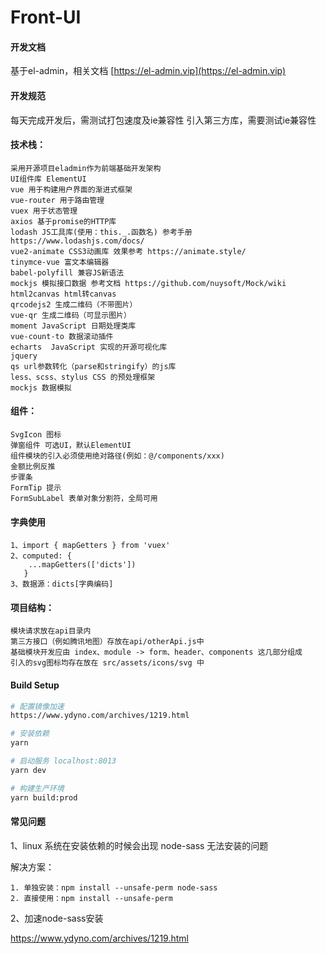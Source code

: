 # Front-UI

#### 开发文档
基于el-admin，相关文档 [https://el-admin.vip](https://el-admin.vip)
#### 开发规范
每天完成开发后，需测试打包速度及ie兼容性
引入第三方库，需要测试ie兼容性
#### 技术栈：
	采用开源项目eladmin作为前端基础开发架构
    UI组件库 ElementUI
	vue 用于构建用户界面的渐进式框架
	vue-router 用于路由管理 
	vuex 用于状态管理
	axios 基于promise的HTTP库
	lodash JS工具库(使用：this._.函数名) 参考手册 https://www.lodashjs.com/docs/
	vue2-animate CSS3动画库 效果参考 https://animate.style/
	tinymce-vue 富文本编辑器
	babel-polyfill 兼容JS新语法
	mockjs 模拟接口数据 参考文档 https://github.com/nuysoft/Mock/wiki
	html2canvas html转canvas
	qrcodejs2 生成二维码（不带图片）
	vue-qr 生成二维码（可显示图片）
	moment JavaScript 日期处理类库
	vue-count-to 数据滚动插件
	echarts  JavaScript 实现的开源可视化库
	jquery
	qs url参数转化（parse和stringify）的js库
	less、scss、stylus CSS 的预处理框架
	mockjs 数据模拟
#### 组件：
	SvgIcon 图标
	弹窗组件 可选UI，默认ElementUI
	组件模块的引入必须使用绝对路径(例如：@/components/xxx)
	金额比例反推
	步骤条
	FormTip 提示 
	FormSubLabel 表单对象分割符，全局可用
#### 字典使用
	1、import { mapGetters } from 'vuex'
	2、computed: {
		...mapGetters(['dicts'])
	   }
	3、数据源：dicts[字典编码]
#### 项目结构：
	模块请求放在api目录内
	第三方接口（例如腾讯地图）存放在api/otherApi.js中
	基础模块开发应由 index、module -> form、header、components 这几部分组成
	引入的svg图标均存在放在 src/assets/icons/svg 中
#### Build Setup
``` bash
# 配置镜像加速
https://www.ydyno.com/archives/1219.html

# 安装依赖
yarn

# 启动服务 localhost:8013
yarn dev

# 构建生产环境
yarn build:prod
```

#### 常见问题

1、linux 系统在安装依赖的时候会出现 node-sass 无法安装的问题

解决方案：
```
1. 单独安装：npm install --unsafe-perm node-sass 
2. 直接使用：npm install --unsafe-perm
```

2、加速node-sass安装

https://www.ydyno.com/archives/1219.html
